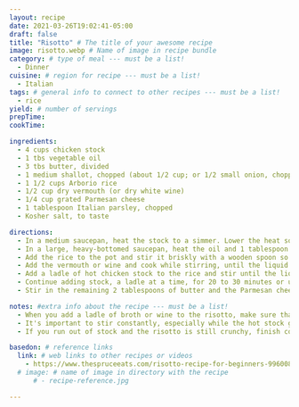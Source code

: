```yaml
---
layout: recipe
date: 2021-03-26T19:02:41-05:00
draft: false
title: "Risotto" # The title of your awesome recipe
image: risotto.webp # Name of image in recipe bundle
category: # type of meal --- must be a list!
  - Dinner
cuisine: # region for recipe --- must be a list!
  - Italian
tags: # general info to connect to other recipes --- must be a list! 
  - rice
yield: # number of servings
prepTime: 
cookTime: 

ingredients:
  - 4 cups chicken stock
  - 1 tbs vegetable oil
  - 3 tbs butter, divided 
  - 1 medium shallot, chopped (about 1/2 cup; or 1/2 small onion, chopped)
  - 1 1/2 cups Arborio rice
  - 1/2 cup dry vermouth (or dry white wine)
  - 1/4 cup grated Parmesan cheese
  - 1 tablespoon Italian parsley, chopped
  - Kosher salt, to taste

directions:
  - In a medium saucepan, heat the stock to a simmer. Lower the heat so the stock stays hot while you cook the risotto.
  - In a large, heavy-bottomed saucepan, heat the oil and 1 tablespoon of the butter over medium heat. When the butter has melted, add the chopped shallot or onion. Sauté for 2 to 3 minutes or until slightly translucent.
  - Add the rice to the pot and stir it briskly with a wooden spoon so that the grains are coated with the oil and melted butter. Sauté for another minute or so, until there is a slightly nutty aroma. But don't let the rice turn brown. 
  - Add the vermouth or wine and cook while stirring, until the liquid is fully absorbed. 
  - Add a ladle of hot chicken stock to the rice and stir until the liquid is fully absorbed. When the rice appears almost dry, add another ladle of stock and repeat the process. 
  - Continue adding stock, a ladle at a time, for 20 to 30 minutes or until the grains are tender but still firm to the bite, without being crunchy (al dente). 
  - Stir in the remaining 2 tablespoons of butter and the Parmesan cheese and parsley. Season to taste with kosher salt.

notes: #extra info about the recipe --- must be a list!
  - When you add a ladle of broth or wine to the risotto, make sure that you wait until the risotto has almost completely absorbed the liquid and the rice is nearly dry before you add the next ladle.
  - It's important to stir constantly, especially while the hot stock gets absorbed, to prevent scorching.
  - If you run out of stock and the risotto is still crunchy, finish cooking it with hot water. Add the water a ladle at a time, stirring while it's absorbed.

basedon: # reference links 
  link: # web links to other recipes or videos 
    - https://www.thespruceeats.com/risotto-recipe-for-beginners-996008
  # image: # name of image in directory with the recipe
      # - recipe-reference.jpg

---
```

